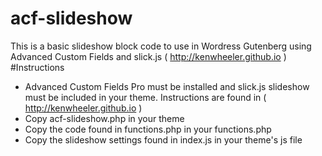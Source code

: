 # acf-slideshow
This is a basic slideshow block code to use in Wordress Gutenberg using Advanced Custom Fields and slick.js ( http://kenwheeler.github.io )
#Instructions
* Advanced Custom Fields Pro must be installed and slick.js slideshow must be included in your theme. Instructions are found in ( http://kenwheeler.github.io )
* Copy acf-slideshow.php in your theme
* Copy the code found in functions.php in your functions.php
* Copy the slideshow settings found in index.js in your theme's js file
